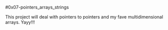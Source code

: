 #0x07-pointers_arrays_strings

This project will deal with pointers to pointers and my fave multidimensional arrays. Yayy!!!
